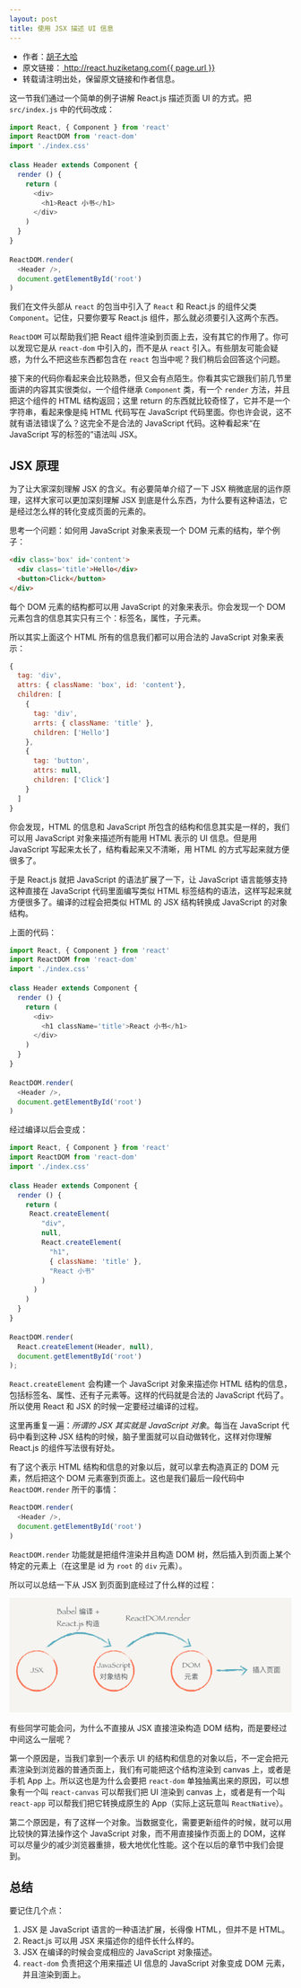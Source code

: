 ```yaml
---
layout: post
title: 使用 JSX 描述 UI 信息
---
```


<ul style='font-size: 14px;'>
  <li>
    作者：<a href="https://www.zhihu.com/people/hu-zi-da-ha" target="_blank">胡子大哈</a>
  </li>
  <li>
    原文链接：<a href="http://react.huziketang.com{{ page.url }}"> http://react.huziketang.com{{ page.url }} </a>
  </li>
  <li>转载请注明出处，保留原文链接和作者信息。</li>
</ul>

这一节我们通过一个简单的例子讲解 React.js 描述页面 UI 的方式。把 `src/index.js` 中的代码改成：

```javascript
import React, { Component } from 'react'
import ReactDOM from 'react-dom'
import './index.css'

class Header extends Component {
  render () {
    return (
      <div>
        <h1>React 小书</h1>
      </div>
    )
  }
}

ReactDOM.render(
  <Header />,
  document.getElementById('root')
)
```

我们在文件头部从 `react` 的包当中引入了 `React` 和 React.js 的组件父类 `Component`。记住，只要你要写 React.js 组件，那么就必须要引入这两个东西。

`ReactDOM` 可以帮助我们把 React 组件渲染到页面上去，没有其它的作用了。你可以发现它是从 `react-dom` 中引入的，而不是从 `react` 引入。有些朋友可能会疑惑，为什么不把这些东西都包含在 `react` 包当中呢？我们稍后会回答这个问题。

接下来的代码你看起来会比较熟悉，但又会有点陌生。你看其实它跟我们前几节里面讲的内容其实很类似，一个组件继承 `Component` 类，有一个 `render` 方法，并且把这个组件的 HTML 结构返回；这里 return 的东西就比较奇怪了，它并不是一个字符串，看起来像是纯 HTML 代码写在 JavaScript 代码里面。你也许会说，这不就有语法错误了么？这完全不是合法的 JavaScript 代码。这种看起来“在 JavaScript 写的标签的”语法叫 JSX。

## JSX 原理
为了让大家深刻理解 JSX 的含义。有必要简单介绍了一下 JSX 稍微底层的运作原理，这样大家可以更加深刻理解 JSX 到底是什么东西，为什么要有这种语法，它是经过怎么样的转化变成页面的元素的。

思考一个问题：如何用 JavaScript 对象来表现一个 DOM 元素的结构，举个例子：

```html
<div class='box' id='content'>
  <div class='title'>Hello</div>
  <button>Click</button>
</div>
```

每个 DOM 元素的结构都可以用 JavaScript 的对象来表示。你会发现一个 DOM 元素包含的信息其实只有三个：标签名，属性，子元素。

所以其实上面这个 HTML 所有的信息我们都可以用合法的 JavaScript 对象来表示：

```javascript
{
  tag: 'div',
  attrs: { className: 'box', id: 'content'},
  children: [
    {
      tag: 'div',
      arrts: { className: 'title' },
      children: ['Hello']
    },
    {
      tag: 'button',
      attrs: null,
      children: ['Click']
    }
  ]
}
```

你会发现，HTML 的信息和 JavaScript 所包含的结构和信息其实是一样的，我们可以用 JavaScript 对象来描述所有能用 HTML 表示的 UI 信息。但是用 JavaScript 写起来太长了，结构看起来又不清晰，用 HTML 的方式写起来就方便很多了。

于是 React.js 就把 JavaScript 的语法扩展了一下，让 JavaScript 语言能够支持这种直接在 JavaScript 代码里面编写类似 HTML 标签结构的语法，这样写起来就方便很多了。编译的过程会把类似 HTML 的 JSX 结构转换成 JavaScript 的对象结构。

上面的代码：

```javascript
import React, { Component } from 'react'
import ReactDOM from 'react-dom'
import './index.css'

class Header extends Component {
  render () {
    return (
      <div>
        <h1 className='title'>React 小书</h1>
      </div>
    )
  }
}

ReactDOM.render(
  <Header />,
  document.getElementById('root')
)
```

经过编译以后会变成：

```javascript
import React, { Component } from 'react'
import ReactDOM from 'react-dom'
import './index.css'

class Header extends Component {
  render () {
    return (
     React.createElement(
        "div",
        null,
        React.createElement(
          "h1",
          { className: 'title' },
          "React 小书"
        )
      )
    )
  }
}

ReactDOM.render(
  React.createElement(Header, null), 
  document.getElementById('root')
);
```

`React.createElement` 会构建一个 JavaScript 对象来描述你 HTML 结构的信息，包括标签名、属性、还有子元素等。这样的代码就是合法的 JavaScript 代码了。所以使用 React 和 JSX 的时候一定要经过编译的过程。

这里再重复一遍：*所谓的 JSX 其实就是 JavaScript 对象*。每当在 JavaScript 代码中看到这种 JSX 结构的时候，脑子里面就可以自动做转化，这样对你理解 React.js 的组件写法很有好处。

有了这个表示 HTML 结构和信息的对象以后，就可以拿去构造真正的 DOM 元素，然后把这个 DOM 元素塞到页面上。这也是我们最后一段代码中 `ReactDOM.render` 所干的事情：

```javascript
ReactDOM.render(
  <Header />,
  document.getElementById('root')
)
```

`ReactDOM.render` 功能就是把组件渲染并且构造 DOM 树，然后插入到页面上某个特定的元素上（在这里是 id 为 `root` 的 `div` 元素）。

所以可以总结一下从 JSX 到页面到底经过了什么样的过程：

<a href="/assets/img/posts/44B5EC06-EAEB-4BA2-B3DC-325703E4BA45.png" target="_blank">![示例图片](/assets/img/posts/44B5EC06-EAEB-4BA2-B3DC-325703E4BA45.png)</a>

有些同学可能会问，为什么不直接从 JSX 直接渲染构造 DOM 结构，而是要经过中间这么一层呢？

第一个原因是，当我们拿到一个表示 UI 的结构和信息的对象以后，不一定会把元素渲染到浏览器的普通页面上，我们有可能把这个结构渲染到 canvas 上，或者是手机 App 上。所以这也是为什么会要把 `react-dom` 单独抽离出来的原因，可以想象有一个叫 `react-canvas` 可以帮我们把 UI 渲染到 canvas 上，或者是有一个叫 `react-app` 可以帮我们把它转换成原生的 App（实际上这玩意叫 `ReactNative`）。

第二个原因是，有了这样一个对象。当数据变化，需要更新组件的时候，就可以用比较快的算法操作这个 JavaScript 对象，而不用直接操作页面上的 DOM，这样可以尽量少的减少浏览器重排，极大地优化性能。这个在以后的章节中我们会提到。

## 总结
要记住几个点：

1. JSX 是 JavaScript 语言的一种语法扩展，长得像 HTML，但并不是 HTML。
2. React.js 可以用 JSX 来描述你的组件长什么样的。
3. JSX 在编译的时候会变成相应的 JavaScript 对象描述。
4. `react-dom` 负责把这个用来描述 UI 信息的 JavaScript 对象变成 DOM 元素，并且渲染到面上。
